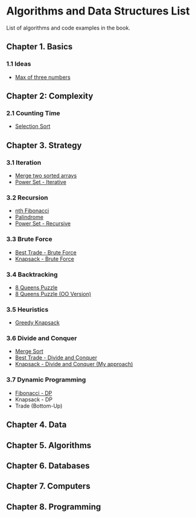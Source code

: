 # Algorithms and Data Structures List

List of algorithms and code examples in the book.

## Chapter 1. Basics

### 1.1 Ideas

* [Max of three numbers](./01-basics/algorithms/max-of-three-numbers.js)

## Chapter 2: Complexity

### 2.1 Counting Time

* [Selection Sort](./02-complexity/algorithms/selection-sort.js)

## Chapter 3. Strategy

### 3.1 Iteration

* [Merge two sorted arrays](./03-strategy/algorithms/merge-two-sorted-lists.js)
* [Power Set - Iterative](./03-strategy/algorithms/power-set.js)

### 3.2 Recursion

* [nth Fibonacci](./03-strategy/algorithms/fibonacci.js)
* [Palindrome](./03-strategy/algorithms/palindrome.js)
* [Power Set - Recursive](./03-strategy/algorithms/power-set-recursive.js)

### 3.3 Brute Force

* [Best Trade - Brute Force](./03-strategy/algorithms/best-trade.js)
* [Knapsack - Brute Force](./03-strategy/algorithms/knapsack.js)

### 3.4 Backtracking

* [8 Queens Puzzle](./03-strategy/algorithms/eight-queens-puzzle.v2.js)
* [8 Queens Puzzle (OO Version)](./03-strategy/algorithms/eight-queens-puzzle.v1.js)

### 3.5 Heuristics

* [Greedy Knapsack](./03-strategy/algorithms/greedy-knapsack.js)

### 3.6 Divide and Conquer

* [Merge Sort](./03-strategy/algorithms/merge-sort.js)
* [Best Trade - Divide and Conquer](./03-strategy/algorithms/best-trade-divide-n-conquer.js)
* [Knapsack - Divide and Conquer (My approach)](./03-strategy/algorithms/knapsack-divide-n-conquer.js)

### 3.7 Dynamic Programming

* [Fibonacci - DP](./03-strategy/algorithms/dynamic-fibonacci.js)
* Knapsack - DP
* Trade (Bottom-Up)

## Chapter 4. Data

## Chapter 5. Algorithms

## Chapter 6. Databases

## Chapter 7. Computers

## Chapter 8. Programming